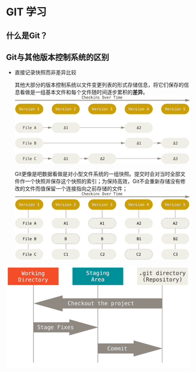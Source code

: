 # GIT 学习

## 什么是Git？

## Git与其他版本控制系统的区别

- 直接记录快照而非差异比较

  其他大部分的版本控制系统以文件变更列表的形式存储信息，将它们保存的信息看做是一组基本文件和每个文件随时间逐步累积的**差异**。
  ![存储每个文件与初始版本的差异](./files/deltas.png)

  Git更像是吧数据看做是对小型文件系统的一组快照。提交时会对当时全部文件作一个快照并保存这个快照的索引；为保持高效，Git不会重新存储没有修改的文件而值保留一个连接指向之前存储的文件；
  ![存储项目随时间改变的快照](./files/snapshots.png)



![gitwork](./files/areas.png)

